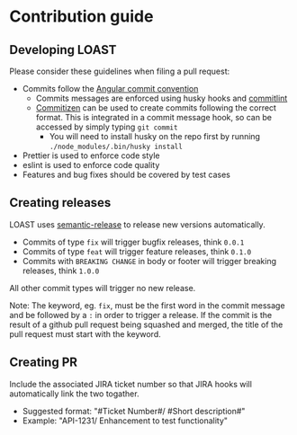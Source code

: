 # Contribution guide

## Developing LOAST

Please consider these guidelines when filing a pull request:

- Commits follow the [Angular commit convention](https://github.com/angular/angular.js/blob/master/DEVELOPERS.md#-git-commit-guidelines)
  - Commits messages are enforced using husky hooks and [commitlint](https://github.com/conventional-changelog/commitlint)
  - [Commitizen](https://github.com/commitizen/cz-cli) can be used to create commits following the correct format. This is integrated in a commit message hook, so can be accessed by simply typing `git commit`
    - You will need to install husky on the repo first by running `./node_modules/.bin/husky install`
- Prettier is used to enforce code style
- eslint is used to enforce code quality
- Features and bug fixes should be covered by test cases

## Creating releases

LOAST uses [semantic-release](https://github.com/semantic-release/semantic-release)
to release new versions automatically.

- Commits of type `fix` will trigger bugfix releases, think `0.0.1`
- Commits of type `feat` will trigger feature releases, think `0.1.0`
- Commits with `BREAKING CHANGE` in body or footer will trigger breaking releases, think `1.0.0`

All other commit types will trigger no new release.

Note: The keyword, eg. `fix`, must be the first word in the commit message and be followed by a `:` in order to trigger a release.  If the commit is the result of a github pull request being squashed and merged, the title of the pull request must start with the keyword.

## Creating PR

Include the associated JIRA ticket number so that JIRA hooks will automatically link the two togather.

- Suggested format: "#Ticket Number#/ #Short description#"
- Example: "API-1231/ Enhancement to test functionality"
